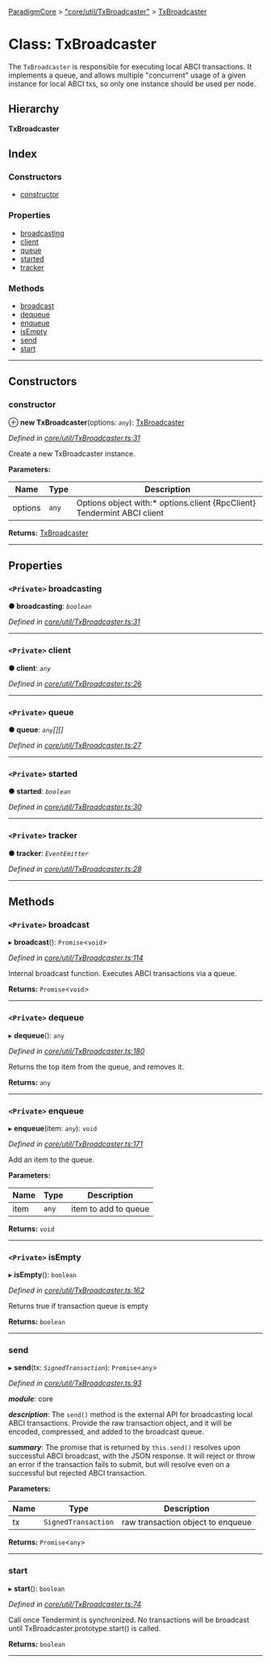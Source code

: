 [ParadigmCore](../README.md) > ["core/util/TxBroadcaster"](../modules/_core_util_txbroadcaster_.md) > [TxBroadcaster](../classes/_core_util_txbroadcaster_.txbroadcaster.md)

# Class: TxBroadcaster

The `TxBroadcaster` is responsible for executing local ABCI transactions. It implements a queue, and allows multiple "concurrent" usage of a given instance for local ABCI txs, so only one instance should be used per node.

## Hierarchy

**TxBroadcaster**

## Index

### Constructors

* [constructor](_core_util_txbroadcaster_.txbroadcaster.md#constructor)

### Properties

* [broadcasting](_core_util_txbroadcaster_.txbroadcaster.md#broadcasting)
* [client](_core_util_txbroadcaster_.txbroadcaster.md#client)
* [queue](_core_util_txbroadcaster_.txbroadcaster.md#queue)
* [started](_core_util_txbroadcaster_.txbroadcaster.md#started)
* [tracker](_core_util_txbroadcaster_.txbroadcaster.md#tracker)

### Methods

* [broadcast](_core_util_txbroadcaster_.txbroadcaster.md#broadcast)
* [dequeue](_core_util_txbroadcaster_.txbroadcaster.md#dequeue)
* [enqueue](_core_util_txbroadcaster_.txbroadcaster.md#enqueue)
* [isEmpty](_core_util_txbroadcaster_.txbroadcaster.md#isempty)
* [send](_core_util_txbroadcaster_.txbroadcaster.md#send)
* [start](_core_util_txbroadcaster_.txbroadcaster.md#start)

---

## Constructors

<a id="constructor"></a>

###  constructor

⊕ **new TxBroadcaster**(options: *`any`*): [TxBroadcaster](_core_util_txbroadcaster_.txbroadcaster.md)

*Defined in [core/util/TxBroadcaster.ts:31](https://github.com/paradigmfoundation/paradigmcore/blob/f520b2a/src/core/util/TxBroadcaster.ts#L31)*

Create a new TxBroadcaster instance.

**Parameters:**

| Name | Type | Description |
| ------ | ------ | ------ |
| options | `any` |  Options object with:*   options.client {RpcClient} Tendermint ABCI client |

**Returns:** [TxBroadcaster](_core_util_txbroadcaster_.txbroadcaster.md)

___

## Properties

<a id="broadcasting"></a>

### `<Private>` broadcasting

**● broadcasting**: *`boolean`*

*Defined in [core/util/TxBroadcaster.ts:31](https://github.com/paradigmfoundation/paradigmcore/blob/f520b2a/src/core/util/TxBroadcaster.ts#L31)*

___
<a id="client"></a>

### `<Private>` client

**● client**: *`any`*

*Defined in [core/util/TxBroadcaster.ts:26](https://github.com/paradigmfoundation/paradigmcore/blob/f520b2a/src/core/util/TxBroadcaster.ts#L26)*

___
<a id="queue"></a>

### `<Private>` queue

**● queue**: *`any`[][]*

*Defined in [core/util/TxBroadcaster.ts:27](https://github.com/paradigmfoundation/paradigmcore/blob/f520b2a/src/core/util/TxBroadcaster.ts#L27)*

___
<a id="started"></a>

### `<Private>` started

**● started**: *`boolean`*

*Defined in [core/util/TxBroadcaster.ts:30](https://github.com/paradigmfoundation/paradigmcore/blob/f520b2a/src/core/util/TxBroadcaster.ts#L30)*

___
<a id="tracker"></a>

### `<Private>` tracker

**● tracker**: *`EventEmitter`*

*Defined in [core/util/TxBroadcaster.ts:28](https://github.com/paradigmfoundation/paradigmcore/blob/f520b2a/src/core/util/TxBroadcaster.ts#L28)*

___

## Methods

<a id="broadcast"></a>

### `<Private>` broadcast

▸ **broadcast**(): `Promise`<`void`>

*Defined in [core/util/TxBroadcaster.ts:114](https://github.com/paradigmfoundation/paradigmcore/blob/f520b2a/src/core/util/TxBroadcaster.ts#L114)*

Internal broadcast function. Executes ABCI transactions via a queue.

**Returns:** `Promise`<`void`>

___
<a id="dequeue"></a>

### `<Private>` dequeue

▸ **dequeue**(): `any`

*Defined in [core/util/TxBroadcaster.ts:180](https://github.com/paradigmfoundation/paradigmcore/blob/f520b2a/src/core/util/TxBroadcaster.ts#L180)*

Returns the top item from the queue, and removes it.

**Returns:** `any`

___
<a id="enqueue"></a>

### `<Private>` enqueue

▸ **enqueue**(item: *`any`*): `void`

*Defined in [core/util/TxBroadcaster.ts:171](https://github.com/paradigmfoundation/paradigmcore/blob/f520b2a/src/core/util/TxBroadcaster.ts#L171)*

Add an item to the queue.

**Parameters:**

| Name | Type | Description |
| ------ | ------ | ------ |
| item | `any` |  item to add to queue |

**Returns:** `void`

___
<a id="isempty"></a>

### `<Private>` isEmpty

▸ **isEmpty**(): `boolean`

*Defined in [core/util/TxBroadcaster.ts:162](https://github.com/paradigmfoundation/paradigmcore/blob/f520b2a/src/core/util/TxBroadcaster.ts#L162)*

Returns true if transaction queue is empty

**Returns:** `boolean`

___
<a id="send"></a>

###  send

▸ **send**(tx: *`SignedTransaction`*): `Promise`<`any`>

*Defined in [core/util/TxBroadcaster.ts:93](https://github.com/paradigmfoundation/paradigmcore/blob/f520b2a/src/core/util/TxBroadcaster.ts#L93)*

*__module__*: core

*__description__*: The `send()` method is the external API for broadcasting local ABCI transactions. Provide the raw transaction object, and it will be encoded, compressed, and added to the broadcast queue.

*__summary__*: The promise that is returned by `this.send()` resolves upon successful ABCI broadcast, with the JSON response. It will reject or throw an error if the transaction fails to submit, but will resolve even on a successful but rejected ABCI transaction.

**Parameters:**

| Name | Type | Description |
| ------ | ------ | ------ |
| tx | `SignedTransaction` |  raw transaction object to enqueue |

**Returns:** `Promise`<`any`>

___
<a id="start"></a>

###  start

▸ **start**(): `boolean`

*Defined in [core/util/TxBroadcaster.ts:74](https://github.com/paradigmfoundation/paradigmcore/blob/f520b2a/src/core/util/TxBroadcaster.ts#L74)*

Call once Tendermint is synchronized. No transactions will be broadcast until TxBroadcaster.prototype.start() is called.

**Returns:** `boolean`

___

